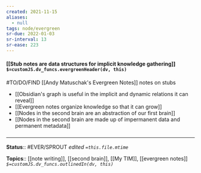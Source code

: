 ```yaml
---
created: 2021-11-15 
aliases:
  - null
tags: node/evergreen
sr-due: 2022-01-03
sr-interval: 13
sr-ease: 223
---
```


#### [[Stub notes are data structures for implicit knowledge gathering]] `$=customJS.dv_funcs.evergreenHeader(dv, this)`

#TO/DO/FIND [[Andy Matuschak's Evergreen Notes]] notes on stubs
- [[Obsidian's graph is useful in the implicit and dynamic relations it can reveal]]
- [[Evergreen notes organize knowledge so that it can grow]]
- [[Nodes in the second brain are an abstraction of our first brain]]
- [[Nodes in the second brain are made up of impermanent data and permanent metadata]]

### <hr class="footnote"/>

**Status**:: #EVER/SPROUT 
*edited `=this.file.mtime`*

**Topics**:: [[note writing]], [[second brain]], [[My TIM]], [[evergreen notes]]
*`$=customJS.dv_funcs.outlinedIn(dv, this)`*
